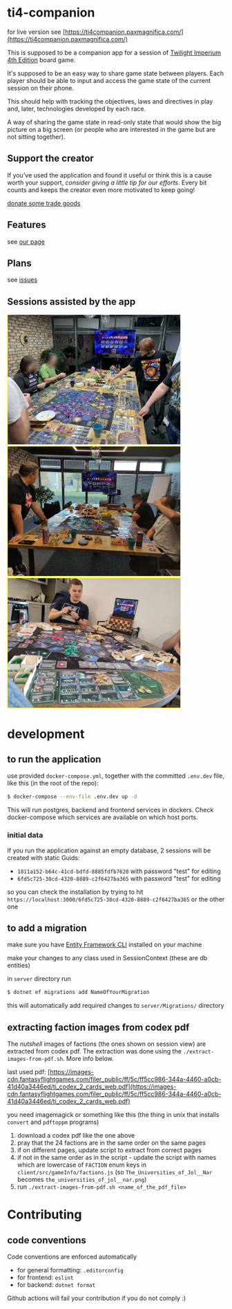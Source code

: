 # ti4-companion

for live version see [https://ti4companion.paxmagnifica.com/](https://ti4companion.paxmagnifica.com/)

This is supposed to be a companion app for a session of [Twilight Imperium 4th Edition](https://twilight-imperium.fandom.com/wiki/Twilight_Imperium_Wiki#Fourth_Edition) board game.

It's supposed to be an easy way to share game state between players.
Each player should be able to input and access the game state of the current session on their phone.

This should help with tracking the objectives, laws and directives in play and, later, technologies developed by each race.

A way of sharing the game state in read-only state that would show the big picture on a big screen (or people who are interested in the game but are not sitting together).

## Support the creator

If you've used the application and found it useful or think this is a cause worth your support, _consider giving a little tip for our efforts_.
Every bit counts and keeps the creator even more motivated to keep going!

[donate some trade goods](https://www.buymeacoffee.com/paxmagnifica)

## Features

see [our page](https://paxmagnifica.com)

## Plans

see [issues](https://github.com/tarnas14/ti4-companion/issues)

## Sessions assisted by the app

<p>
<a href="https://ti4companion.paxmagnifica.com/63747d3c-626d-4f35-a948-8fa66c4b8368"><img style="border: 1px solid yellow" src="docs/ti_session_7_big.jpg" alt="big session with 7 people" title="big session with 7 people" width="400"/></a>
<a href="https://ti4companion.paxmagnifica.com/3c085427-6e9a-4716-ac8d-b7e2c0bda11b"><img style="border: 1px solid yellow" src="docs/ti_session_4_big.jpg" alt="session for 4 players with a big screen" title="session for 4 players with a big screen" width="400"/></a>
<a href="https://ti4companion.paxmagnifica.com/a79187d5-52fe-4d85-9731-93457219f419"><img style="border: 1px solid yellow" src="docs/ti_session_4_small.jpg" alt="session for 4 players at friend's house with a laptop as dashboard" title="session for 4 players at friend's house with a laptop as dashboard" width="400"/></a>
</p>

# development

## to run the application

use provided `docker-compose.yml`, together with the committed `.env.dev` file, like this (in the root of the repo):

```bash
$ docker-compose --env-file .env.dev up -d
```

This will run postgres, backend and frontend services in dockers.
Check docker-compose which services are available on which host ports.

### initial data

If you run the application against an empty database, 2 sessions will be created with static Guids:

- `1811a152-b64c-41cd-bdfd-8885fdfb7620` with password "test" for editing
- `6fd5c725-30cd-4320-8889-c2f6427ba365` with password "test" for editing

so you can check the installation by trying to hit `https://localhost:3000/6fd5c725-30cd-4320-8889-c2f6427ba365` or the other one

## to add a migration

make sure you have [Entity Framework CLI](https://docs.microsoft.com/en-us/ef/core/cli/dotnet) installed on your machine

make your changes to any class used in SessionContext (these are db entities)

in `server` directory run
```bash
$ dotnet ef migrations add NameOfYourMigration
```
this will automatically add required changes to `server/Migrations/` directory

## extracting faction images from codex pdf

The _nutshell_ images of factions (the ones shown on session view) are extracted from codex pdf.
The extraction was done using the `./extract-images-from-pdf.sh`.
More info below.

last used pdf: [https://images-cdn.fantasyflightgames.com/filer_public/ff/5c/ff5cc986-344a-4460-a0cb-41d40a3446ed/ti_codex_2_cards_web.pdf](https://images-cdn.fantasyflightgames.com/filer_public/ff/5c/ff5cc986-344a-4460-a0cb-41d40a3446ed/ti_codex_2_cards_web.pdf)

you need imagemagick or something like this (the thing in unix that installs `convert` and `pdftoppm` programs)

1. download a codex pdf like the one above
1. pray that the 24 factions are in the same order on the same pages
1. if on different pages, update script to extract from correct pages
1. if not in the same order as in the script - update the script with names which are lowercase of `FACTION` enum keys in `client/src/gameInfo/factions.js` (so `The_Universities_of_Jol__Nar` becomes `the_universities_of_jol__nar.png`)
1. run `./extract-images-from-pdf.sh <name_of_the_pdf_file>`

# Contributing

## code conventions

Code conventions are enforced automatically

- for general formatting: `.editorconfig`
- for frontend: `eslint`
- for backend: `dotnet format`

Github actions will fail your contribution if you do not comply :)
